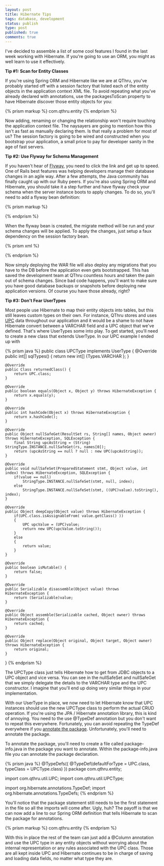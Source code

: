 ```yaml
---
layout: post
title: Hibernate Tips
tags: database, development
status: publish
type: post
published: true
comments: true
---
```

I've decided to assemble a list of some cool features I found in the last week 
working with Hibernate. If you're going to use an ORM, you might as well learn to 
use it effectively.

<!--EndExcerpt-->

__Tip #1: Scan for Entity Classes__

If you're using Spring ORM and Hibernate like we are at QThru, you've probably 
started off with a session factory that listed each of the entity objects in the 
application context XML file. To avoid repeating what you've already declared with 
annotations, use the packagesToScan property to have Hibernate discover those entity 
objects for you:

{% prism markup %}
<property name="packagesToScan">
    <array>
        <value>com.qthru.entity</value>
    </array>
</property>
{% endprism %}

Now adding, renaming or changing the relationship won't require touching the application 
context file. The naysayers are going to mention how this isn't as fast as manually 
declaring them. Is that really a problem for most of us? The session factory is going to 
be wired and constructed when you bootstrap your application, a small price to pay for 
developer sanity in the age of fast servers.

__Tip #2: Use Flyway for Schema Management__

If you haven't hear of [Flyway][flyway-home], you need to click the link and get up to 
speed. One of Rails best features was helping developers manage their database changes in 
an agile way. After a few attempts, the Java community has finally caught up with our Ruby 
peers. If you're also using Spring ORM and Hibernate, you should take it a step further and 
have flyway check your schema when the server instance boots to apply changes. To do so, 
you'll need to add a flyway bean definition:

{% prism markup %}
<bean id="dataSource" class="org.springframework.jdbc.datasource.DriverManagerDataSource">
    <!-- your data source definition for your environment -->
</bean>

<bean id="flyway" class="com.googlecode.flyway.core.Flyway" init-method="migrate">
    <property name="dataSource" ref="dataSource"/>
</bean>
{% endprism %}

When the flyway bean is created, the migrate method will be run and your schema changes 
will be applied. To apply the changes, just setup a faux dependency on the session factory 
bean.

{% prism xml %}
<bean id="mySessionFactory" class="org.springframework.orm.hibernate3.annotation.AnnotationSessionFactoryBean" depends-on="flyway">
<!-- rest of session factory definition -->
</bean>
{% endprism %}

Now simply deploying the WAR file will also deploy any migrations that you have to the DB 
before the application even gets bootstrapped. This has saved the development team at QThru 
countless hours and taken the pain out of schema changes. Since bad code happens, you'll want 
to make sure you have good database backups or snapshots before deploying new application 
versions. Of course you have those already, right?

__Tip #3: Don't Fear UserTypes__

Most people use Hibernate to map their entity objects into tables, but this still leaves custom 
types on their own. For instance, QThru stores and uses [UPC][upc-wikipedia] data throughout our 
application and it would be a shame to not have Hibernate convert between a VARCHAR field and a 
UPC object that we've defined. That's where UserTypes some into play. To get started, you'll need 
to create a new class that extends UserType. In our UPC example I ended up with

{% prism java %}
public class UPCType implements UserType {
    @Override
    public int[] sqlTypes() {
        return new int[] {Types.VARCHAR };
    }

    @Override
    public Class returnedClass() {
        return UPC.class;
    }

    @Override
    public boolean equals(Object x, Object y) throws HibernateException {
        return x.equals(y);
    }

    @Override
    public int hashCode(Object x) throws HibernateException {
        return x.hashCode();
    }

    @Override
    public Object nullSafeGet(ResultSet rs, String[] names, Object owner) throws HibernateException, SQLException {
        final String upcAsString = (String) StringType.INSTANCE.nullSafeGet(rs, names[0]);
        return (upcAsString == null ? null : new UPC(upcAsString));
    }

    @Override
    public void nullSafeSet(PreparedStatement stmt, Object value, int index) throws HibernateException, SQLException {
        if(value == null)
            StringType.INSTANCE.nullSafeSet(stmt, null, index);
        else
            StringType.INSTANCE.nullSafeSet(stmt, ((UPC)value).toString(), index);
    }

    @Override
    public Object deepCopy(Object value) throws HibernateException {
        if(UPC.class.isAssignableFrom( value.getClass() ))
        {
            UPC upcValue = (UPC)value;
            return new UPC(upcValue.toString());
        }
        else
        {
            return value;
        }
    }

    @Override
    public boolean isMutable() {
        return false;
    }

    @Override
    public Serializable disassemble(Object value) throws HibernateException {
        return (Serializable)value;
    }

    @Override
    public Object assemble(Serializable cached, Object owner) throws HibernateException {
        return cached;
    }

    @Override
    public Object replace(Object original, Object target, Object owner) throws HibernateException {
        return original;
    }
}
{% endprism %}

The UPCType class just tells Hibernate how to get from JDBC objects to a UPC object 
and vice versa. You can see in the nullSafeSet and nullSafeGet that we simply delegate 
the details to the VARCHAR type and the UPC constructor. I imagine that you'll end up 
doing very similar things in your implementation. 

With our UserType in place, we now need to let Hibernate know that UPC instances should 
use the new UPCType class to perform the actual CRUD operation. If you're using the JPA / Hibernate 
annotation library, this is kind of annoying. You need to the use @TypeDef annotation 
but you don't want to repeat this everywhere. Fortunately, you can avoid repeating the 
TypeDef everywhere if you [annotate the package][java-package-annotate]. Unfortunately, 
you'll need to annotate the package. 

To annotate the package, you'll need to create a file called package-info.java in the 
package you want to annotate. Within the package-info.java file you can annotate the 
package declaration. 

{% prism java %}
@TypeDefs({
    @TypeDef(defaultForType = UPC.class, typeClass = UPCType.class)
})
package com.qthru.entity;

import com.qthru.util.UPC;
import com.qthru.util.UPCType;

import org.hibernate.annotations.TypeDef;
import org.hibernate.annotations.TypeDefs;
{% endprism %}

You'll notice that the package statement still needs to be the first statement in the file 
so all the imports will come after. Ugly, huh? The payoff is that we can now add a line to 
our Spring ORM definition that tells Hibernate to scan the package for annotations. 

{% prism markup %}
<property name="annotatedPackages">
    <!-- look for package level annotations -->
    <array>
        <value>com.qthru.entity</value>
    </array>
</property>
{% endprism %}

With this in place the rest of the team can just add a @Column annotation and use the UPC 
type in any entity objects without worrying about the internal representation or any rules 
associated with the UPC class. Those are all kept inside UPC and Hibernate continues to be 
in charge of saving and loading data fields, no matter what type they are. 

[flyway-home]: http://flywaydb.org
[upc-wikipedia]: http://en.wikipedia.org/wiki/Universal_Product_Code
[java-package-annotate]: http://docs.oracle.com/javase/specs/jls/se5.0/html/packages.html#7.4.1.1